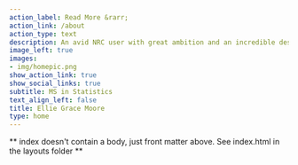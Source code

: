 ```yaml
---
action_label: Read More &rarr;
action_link: /about
action_type: text
description: An avid NRC user with great ambition and an incredible desire to learn. My enthusiasm and creativity are oftentimes endless, and I am deeply passionate about data and analytics. My journey with NRC has pushed me to new lengths and I am eager to apply this ambitious mindset to statistical learning and data analysis.
image_left: true
images:
- img/homepic.png
show_action_link: true
show_social_links: true
subtitle: MS in Statistics
text_align_left: false
title: Ellie Grace Moore 
type: home
---
```


** index doesn't contain a body, just front matter above.
See index.html in the layouts folder **
